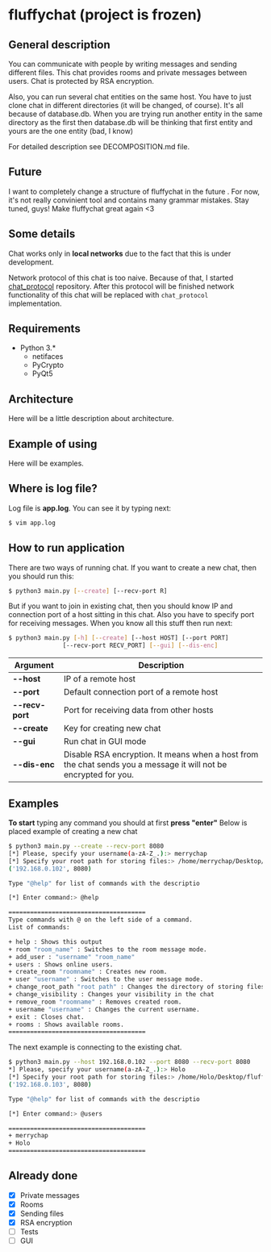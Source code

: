 # fluffychat (project is frozen)

## General description
You can communicate with people by writing messages and sending different files. This chat provides rooms and private messages between users. Chat is protected by RSA encryption.

Also, you can run several chat entities on the same host. You have to just clone chat in different directories (it will be changed, of course). It's all because of database.db. When you are trying run another entity in the same directory as the first then database.db will be thinking that first entity and yours are the one entity (bad, I know)

For detailed description see DECOMPOSITION.md file.

## Future
I want to completely change a structure of fluffychat in the future . For now, it's not really convinient tool and contains many grammar mistakes. Stay tuned, guys! Make fluffychat great again <3

## Some details
Chat works only in **local networks** due to the fact that this is under development.

Network protocol of this chat is too naive. Because of that, I started [chat_protocol](https://github.com/merrychap/chat-protocol) repository. After this protocol will be finished network functionality of this chat will be replaced with ```chat_protocol``` implementation.

## Requirements
- Python 3.*
    - netifaces
    - PyCrypto
    - PyQt5

## Architecture
Here will be a little description about architecture.

## Example of using
Here will be examples.

## Where is log file?
Log file is __app.log__. You can see it by typing next:
```sh
$ vim app.log
```

## How to run application
There are two ways of running chat. If you want to create a new chat, then you should run this:
```sh
$ python3 main.py [--create] [--recv-port R]
```
But if you want to join in existing chat, then you should know IP and connection port of a host sitting in this chat. Also you have to
specify port for receiving messages. When you know all this stuff then run next:
```sh
$ python3 main.py [-h] [--create] [--host HOST] [--port PORT]
               [--recv-port RECV_PORT] [--gui] [--dis-enc]
```
Argument | Description
-------- | -----------
**--host** | IP of a remote host
**--port** | Default connection port of a remote host
**--recv-port** | Port for receiving data from other hosts
**--create** | Key for creating new chat
**--gui** | Run chat in GUI mode
**--dis-enc** | Disable RSA encryption. It means when a host from the chat sends you a message it will not be encrypted for you.


## Examples
**To start** typing any command you should at first **press "enter"**
Below is placed example of creating a new chat
```sh
$ python3 main.py --create --recv-port 8080
[*] Please, specify your username(a-zA-Z_.):> merrychap
[*] Specify your root path for storing files:> /home/merrychap/Desktop/fluffychat
('192.168.0.102', 8080)

Type "@help" for list of commands with the descriptio

[*] Enter command:> @help

======================================
Type commands with @ on the left side of a command.
List of commands:

+ help : Shows this output
+ room "room_name" : Switches to the room message mode. 
+ add_user : "username" "room_name"
+ users : Shows online users.
+ create_room "roomname" : Creates new room. 
+ user "username" : Switches to the user message mode. 
+ change_root_path "root path" : Changes the directory of storing files
+ change_visibility : Changes your visibility in the chat
+ remove_room "roomname" : Removes created room.
+ username "username" : Changes the current username. 
+ exit : Closes chat.
+ rooms : Shows available rooms.
======================================
```

The next example is connecting to the existing chat.
```sh
$ python3 main.py --host 192.168.0.102 --port 8080 --recv-port 8080
*] Please, specify your username(a-zA-Z_.):> Holo
[*] Specify your root path for storing files:> /home/Holo/Desktop/fluffychat
('192.168.0.103', 8080)

Type "@help" for list of commands with the descriptio

[*] Enter command:> @users

======================================
+ merrychap
+ Holo
======================================
```

## Already done
- [x] Private messages
- [x] Rooms
- [x] Sending files
- [x] RSA encryption
- [ ] Tests
- [ ] GUI
